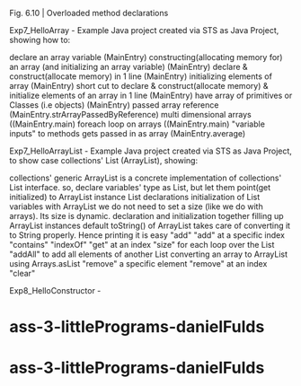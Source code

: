 Fig. 6.10 | Overloaded method declarations

Exp7_HelloArray - Example Java project created via STS as Java Project, showing how to:

declare an array variable (MainEntry)
constructing(allocating memory for) an array (and initializing an array variable) (MainEntry)
declare & construct(allocate memory) in 1 line (MainEntry)
initializing elements of array (MainEntry)
short cut to declare & construct(allocate memory) & initialize elements of an array in 1 line (MainEntry)
have array of primitives or Classes (i.e objects) (MainEntry)
passed array reference (MainEntry.strArrayPassedByReference)
multi dimensional arrays ((MainEntry.main)
foreach loop on arrays ((MainEntry.main)
"variable inputs" to methods gets passed in as array (MainEntry.average)

Exp7_HelloArrayList - Example Java project created via STS as Java Project, to show case collections' List (ArrayList), showing:

collections' generic ArrayList is a concrete implementation of collections' List interface.
so, declare variables' type as List, but let them point(get initialized) to ArrayList instance
List declarations
initialization of List variables with ArrayList
we do not need to set a size (like we do with arrays). Its size is dynamic.
declaration and initialization together
filling up ArrayList instances
default toString() of ArrayList takes care of converting it to String properly. Hence printing it is easy
"add"
"add" at a specific index
"contains"
"indexOf"
"get"	at an index
"size"
for each loop over the List
"addAll" to add all elements of another List
converting an array to ArrayList using Arrays.asList
"remove" a specific element
"remove" at an index
"clear"

Exp8_HelloConstructor -
# ass-3-littlePrograms-danielFulds
# ass-3-littlePrograms-danielFulds
